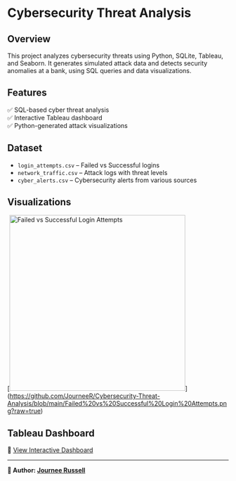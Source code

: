 # Cybersecurity Threat Analysis  

## Overview  
This project analyzes cybersecurity threats using Python, SQLite, Tableau, and Seaborn. It generates simulated attack data and detects security anomalies at a bank, using SQL queries and data visualizations.  

## Features  
✅ SQL-based cyber threat analysis  
✅ Interactive Tableau dashboard  
✅ Python-generated attack visualizations  

## Dataset  
- `login_attempts.csv` – Failed vs Successful logins  
- `network_traffic.csv` – Attack logs with threat levels  
- `cyber_alerts.csv` – Cybersecurity alerts from various sources  

## Visualizations  
[[<img width="400" alt="Failed vs Successful Login Attempts" src="https://github.com/user-attachments/assets/bb5cb498-c8fc-47e7-8ee9-50c68753e0a2" />](https://github.com/JourneeR/Cybersecurity-Threat-Analysis/blob/main/Failed%20vs%20Successful%20Login%20Attempts.png?raw=true)](https://github.com/JourneeR/Cybersecurity-Threat-Analysis/blob/main/Failed%20vs%20Successful%20Login%20Attempts.png?raw=true)
 

## Tableau Dashboard
🔗 [View Interactive Dashboard](https://public.tableau.com/profile/yourname/viz/cybersecurity)  

---
**📢 Author: [Journee Russell](https://github.com/JourneeR)**

